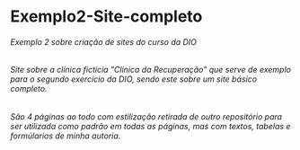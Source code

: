 # Exemplo2-Site-completo
###### Exemplo 2 sobre criação de sites do curso da DIO
###### Site sobre a clínica fictícia "Clínica da Recuperação" que serve de exemplo para o segundo exercício da DIO, sendo este sobre um site básico completo.
###### São 4 páginas ao todo com estilização retirada de outro repositório para ser utilizada como padrão em todas as páginas, mas com textos, tabelas e formúlarios de minha autoria.
